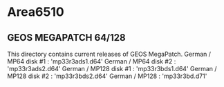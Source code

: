 # Area6510

## GEOS MEGAPATCH 64/128
This directory contains current releases of GEOS MegaPatch.
German / MP64 disk #1 : 'mp33r3ads1.d64'
German / MP64 disk #2 : 'mp33r3ads2.d64'
German / MP128 disk #1 : 'mp33r3bds1.d64'
German / MP128 disk #2 : 'mp33r3bds2.d64'
German / MP128 : 'mp33r3bd.d71'
